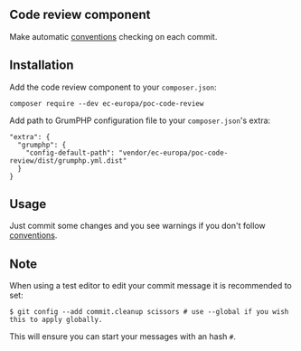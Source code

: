## Code review component

Make automatic [conventions](CONVENTIONS.md) checking on each commit.

## Installation

Add the code review component to your `composer.json`:

```
composer require --dev ec-europa/poc-code-review
```

Add path to GrumPHP configuration file to your `composer.json`'s extra:

```
"extra": {
  "grumphp": {
    "config-default-path": "vendor/ec-europa/poc-code-review/dist/grumphp.yml.dist"
  }
}
```

## Usage

Just commit some changes and you see warnings if you don't follow [conventions](CONVENTIONS.md).

## Note

When using a test editor to edit your commit message it is recommended to set:

```
$ git config --add commit.cleanup scissors # use --global if you wish this to apply globally.
```

This will ensure you can start your messages with an hash `#`.
